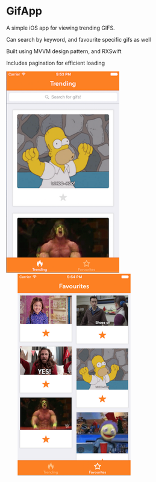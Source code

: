 # GifApp
A simple iOS app for viewing trending GIFS.

Can search by keyword, and favourite specific gifs as well

Built using MVVM design pattern, and RXSwift

Includes pagination for efficient loading


<p float="left">
  <img src="GifApp/screenshot1.png" width="300"/>
  <img src="GifApp/screenshot2.png" width="300" hspace="30"/> 
</p>
